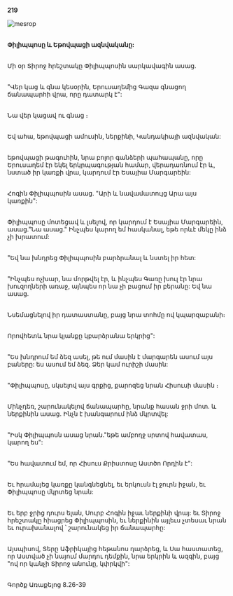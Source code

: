 **219**

![mesrop](https://volamar.ru/audio_video/foto/01/detbible/B454.BMP)

\
**Փիլիպպոսը և Եթովպացի ազնվականը:**

\
Մի օր Տիրոջ հրեշտակը Փիլիպպոսին սարկավագին ասաց.

\
"Վեր կաց և գնա կեսօրին, Երուսաղեմից Գազա գնացող ճանապարհի վրա, որը դատարկ է":

\
Նա վեր կացավ ու գնաց ։

\
Եվ ահա, եթովպացի ամուսին, ներքինի, Կանդակիայի ազնվական:

\
եթովպացի թագուհին, նրա բոլոր գանձերի պահապանը, որը Երուսաղեմ էր եկել երկրպագության համար, վերադառնում էր և, նստած իր կառքի վրա, կարդում էր Եսայիա Մարգարեին:

\
Հոգին Փիլիպպոսին ասաց. "Արի և նավամատույց Արա այս կառքին":

\
Փիլիպպոսը մոտեցավ և լսելով, որ կարդում է Եսայիա Մարգարեին, ասաց."Նա ասաց." Ինչպես կարող եմ հասկանալ, եթե որևէ մեկը ինձ չի խրատում:

\
"Եվ նա խնդրեց Փիլիպպոսին բարձրանալ և նստել իր հետ:

\
"Ինչպես ոչխար, նա մորթվել էր, և ինչպես Գառը խուլ էր նրա խուզողների առաջ, այնպես որ նա չի բացում իր բերանը: Եվ նա ասաց.

\
Նսեմացնելով իր դատաստանը, բայց նրա տոհմը ով կպարզաբանի։

\
Որովհետև նրա կյանքը կբարձրանա երկրից":

\
"Ես խնդրում եմ ձեզ ասել, թե ում մասին է մարգարեն ասում այս բաները: ես ասում եմ ձեզ. Ձեր կամ ուրիշի մասին:

\
"Փիլիպպոսը, սկսելով այս գրքից, քարոզեց նրան Հիսուսի մասին ։

\
Մինչդեռ, շարունակելով ճանապարհը, նրանք հասան ջրի մոտ. և ներքինին ասաց. Ինչն է խանգարում ինձ մկրտվել:

\
"Իսկ Փիլիպպոսն ասաց նրան."եթե ամբողջ սրտով հավատաս, կարող ես":

\
"Ես հավատում եմ, որ Հիսուս Քրիստոսը Աստծո Որդին է":

\
Եւ հրամայեց կառքը կանգնեցնել, եւ երկուսն էլ ջուրն իջան, եւ Փիլիպպոսը մկրտեց նրան:

\
Եւ երբ ջրից դուրս ելան, Սուրբ Հոգին իջաւ ներքինի վրայ: եւ Տիրոջ հրեշտակը հիացրեց Փիլիպպոսին, եւ ներքինին այլեւս չտեսաւ նրան եւ ուրախանալով ՝ շարունակեց իր ճանապարհը:

\
Այսպիսով, Տերը Աֆրիկայից հեթանոս դարձրեց, և Սա հաստատեց, որ Աստված չի նայում մարդու դեմքին, նրա երկրին և ազգին, բայց "ով որ կանչի Տիրոջ անունը, կփրկվի":

\
Գործք Առաքելոց 8.26-39

